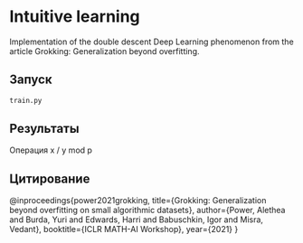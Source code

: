 # Intuitive learning
Implementation of the double descent Deep Learning phenomenon from the article Grokking: Generalization beyond overfitting.

## Запуск
```python
train.py 
```
## Результаты
Операция x / y mod p


## Цитирование
@inproceedings{power2021grokking,
  title={Grokking: Generalization beyond overfitting on small algorithmic datasets},
  author={Power, Alethea and Burda, Yuri and Edwards, Harri and Babuschkin, Igor and Misra, Vedant},
  booktitle={ICLR MATH-AI Workshop},
  year={2021}
}
